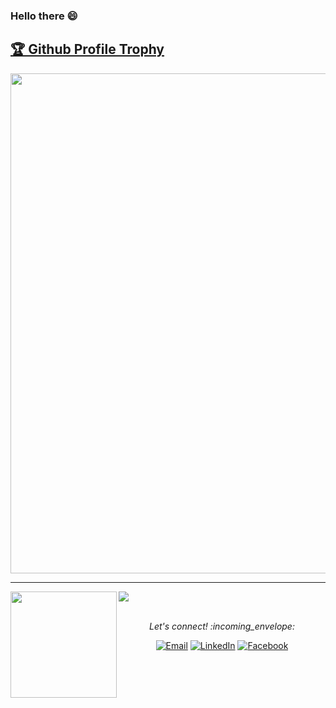 ### Hello there :smile:

<a href="https://github.com/ryo-ma/github-profile-trophy"><h2>🏆 Github Profile Trophy</h2></a>
<a href="https://github.com/ryo-ma/github-profile-trophy">
  <img width=800 src="https://github-profile-trophy.vercel.app/?username=MaafiHanene&title=Stars,Followers, Commit, PR, Repo, MultipleLang&theme=flat"/>
</a>

---

<div>
  <img height="170" align="left" src="https://github-readme-stats.vercel.app/api?username=MaafiHanene&count_private=true&include_all_commits=true" />
  <img src="https://github-readme-stats.vercel.app/api/top-langs/?username=MaafiHanene&layout=compact" />
</div>

</br>

<p align="center"> 
  <i> Let's connect! :incoming_envelope: </i>
</p>

<p align="center">
<a href="mailto:hanenemaafidev@gmail.com" target="_blank"><img src="https://img.shields.io/badge/-Gmail-c14438?style=flat-square&logo=Gmail&logoColor=white" alt="Email"></a>
<a href="https://www.linkedin.com/in/hanene-maafi-083996133/?locale=en_US" target="_blank"><img src="https://img.shields.io/badge/LinkedIn-%230077B5.svg?&style=flat-square&logo=linkedin&logoColor=white" alt="LinkedIn"></a>
<a href="https://web.facebook.com/maafi.hanene/" target="_blank"><img src="https://img.shields.io/badge/Facebook-%231877F2.svg?&style=flat-square&logo=facebook&logoColor=white" alt="Facebook"></a>
</p> 




